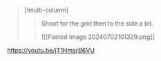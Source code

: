 >[!multi-column]
>>Shoot for the grid then to the side a bit.
>
>>![[Pasted image 20240702101329.png]]

https://youtu.be/jT1HmsrB6VU